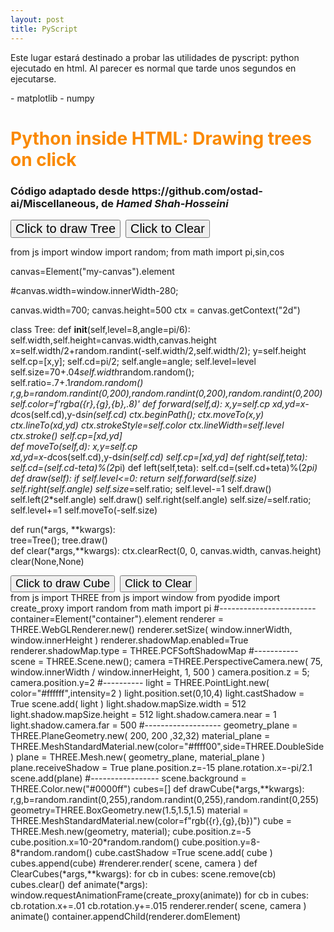 ```yaml
---
layout: post
title: PyScript
---
```


Este lugar estará destinado a probar las utilidades de pyscript: python ejecutado en html. Al parecer es normal que tarde unos segundos en ejecutarse.

<html>
<head>
<!--code at: https://github.com/ostad-ai/Miscellaneous-->
<script defer src="https://pyscript.net/alpha/pyscript.min.js"></script>

<!--
<py-config>
    packages = [
        "numpy",
        "matplotlib.pyplot"
        "matplotlib.animations"
        "collections"
    ]
    plugins = [
        "https://pyscript.net/latest/plugins/python/py_tutor.py"
    ]
</py-config>

py-env preinstala una libreria externa, se demora en cargar
<py-env>
- sentence-transformers
</py-env>
-->

<py-env>
    - matplotlib
    - numpy
</py-env>

</head>

<body>

<!--
<h1> Creamos un plot simple de matplotlib, unsando numpy:</h1>
<div id="plot-python">
</div>

<py-script output="plot-python">
    # Python Code
    # importing the matplotlib library
    import matplotlib.pyplot as plt
    fig, ax = plt.subplots()
    # x axis
    x = ["Python", "C++", "JavaScript", "Golang"]
    # y axis
    y = [10, 5, 9, 7]
    plt.bar(x, y)
    # Naming the x-label
    plt.xlabel('Language')
    # Naming the y-label
    plt.ylabel('Score')
    # Naming the title of the plot
    plt.title('Language vs Score')
    fig
</py-script>
-->

<h1 style="color:#fa8900;">Python inside HTML: Drawing trees on click</h1>

<h3>Código adaptado desde https://github.com/ostad-ai/Miscellaneous, de <i>Hamed Shah-Hosseini</i></h3>

<button style="font-size:20px" id="mybutton" pys-onClick="run">Click to draw Tree</button>&nbsp;
<button style="font-size:20px" id="mybutton2" pys-onClick="clear">Click to Clear</button>

<div><canvas id="my-canvas"></canvas></div>

<py-script>
from js import window
import random; 
from math import pi,sin,cos

canvas=Element("my-canvas").element

#canvas.width=window.innerWidth-280; 

canvas.width=700; 
canvas.height=500
ctx = canvas.getContext("2d")

class Tree:
    def __init__(self,level=8,angle=pi/6):
        self.width,self.height=canvas.width,canvas.height    
        x=self.width/2+random.randint(-self.width/2,self.width/2); 
        y=self.height
        self.cp=[x,y]; 
        self.cd=pi/2; 
        self.angle=angle; 
        self.level=level
        self.size=70+.04*self.width*random.random(); 
        self.ratio=.7+.1*random.random() 
        r,g,b=random.randint(0,200),random.randint(0,200),random.randint(0,200)
        self.color=f'rgba({r},{g},{b},.8)' 
    def forward(self,d):
        x,y=self.cp
        xd,yd=x-d*cos(self.cd),y-d*sin(self.cd)
        ctx.beginPath();
        ctx.moveTo(x,y)
        ctx.lineTo(xd,yd)
        ctx.strokeStyle=self.color
        ctx.lineWidth=self.level
        ctx.stroke()
        self.cp=[xd,yd]     
    def moveTo(self,d):
        x,y=self.cp   
        xd,yd=x-d*cos(self.cd),y-d*sin(self.cd)
        self.cp=[xd,yd]
    def right(self,teta):
        self.cd=(self.cd-teta)%(2*pi)
    def left(self,teta):
        self.cd=(self.cd+teta)%(2*pi)
    def draw(self):
        if self.level<=0: return
        self.forward(self.size)
        self.right(self.angle)
        self.size*=self.ratio; self.level-=1
        self.draw()
        self.left(2*self.angle)
        self.draw()
        self.right(self.angle)
        self.size/=self.ratio; self.level+=1
        self.moveTo(-self.size)

def run(*args, **kwargs):    
    tree=Tree(); tree.draw()    
def clear(*args,**kwargs):
    ctx.clearRect(0, 0, canvas.width, canvas.height)
clear(None,None)
</py-script>






<button style="font-size:18px" id="mybutton" pys-onClick="drawCube">
    Click to draw Cube</button>&nbsp;
<button style="font-size:18px" id="mybutton2" pys-onClick="ClearCubes">
    Click to Clear</button>
<div id="container"></div>
<py-script>
from js import THREE
from js import window
from pyodide import create_proxy
import random
from math import pi
#------------------------
container=Element("container").element
renderer = THREE.WebGLRenderer.new()
renderer.setSize( window.innerWidth, window.innerHeight )
renderer.shadowMap.enabled=True
renderer.shadowMap.type = THREE.PCFSoftShadowMap
#-----------
scene = THREE.Scene.new();
camera =THREE.PerspectiveCamera.new( 75, window.innerWidth / window.innerHeight, 1, 500 )
camera.position.z = 5; camera.position.y=2
#----------
light = THREE.PointLight.new( color="#ffffff",intensity=2 )
light.position.set(0,10,4)
light.castShadow = True
scene.add( light )
light.shadow.mapSize.width = 512
light.shadow.mapSize.height = 512
light.shadow.camera.near = 1
light.shadow.camera.far = 500
#-------------------
geometry_plane = THREE.PlaneGeometry.new( 200, 200 ,32,32)
material_plane = THREE.MeshStandardMaterial.new(color="#ffff00",side=THREE.DoubleSide )
plane = THREE.Mesh.new( geometry_plane, material_plane )
plane.receiveShadow = True
plane.position.z=-15
plane.rotation.x=-pi/2.1
scene.add(plane)
#-----------------
scene.background = THREE.Color.new("#0000ff")
cubes=[]
def drawCube(*args,**kwargs):    
    r,g,b=random.randint(0,255),random.randint(0,255),random.randint(0,255)
    geometry=THREE.BoxGeometry.new(1.5,1.5,1.5)
    material = THREE.MeshStandardMaterial.new(color=f"rgb({r},{g},{b})")
    cube = THREE.Mesh.new(geometry, material);
    cube.position.z=-5
    cube.position.x=10-20*random.random()
    cube.position.y=8-8*random.random()
    cube.castShadow =True
    scene.add( cube )
    cubes.append(cube)
    #renderer.render( scene, camera )
def ClearCubes(*args,**kwargs):
    for cb in cubes:
        scene.remove(cb)
    cubes.clear()
def animate(*args):
    window.requestAnimationFrame(create_proxy(animate))
    for cb in cubes:
        cb.rotation.x+=.01
        cb.rotation.y+=.015
    renderer.render( scene, camera )
animate()
container.appendChild(renderer.domElement)
</py-script>


</body>
</html>



